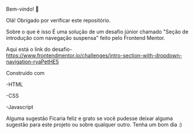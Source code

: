 Bem-vindo! 👋


Olá! Obrigado por verificar este repositório.

Sobre o que é isso
É uma solução de um desafio júnior chamado "Seção de introdução com navegação suspensa" feito pelo Frontend Mentor.

Aqui está o link do desafio- https://www.frontendmentor.io/challenges/intro-section-with-dropdown-navigation-ryaPetHE5


Construído com

-HTML

-CSS 

-Javascript



Alguma sugestão
Ficaria feliz e grato se você pudesse deixar alguma sugestão para este projeto ou sobre qualquer outro. Tenha um bom dia :)